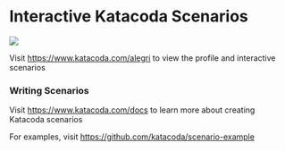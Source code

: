 # Interactive Katacoda Scenarios

[![](http://shields.katacoda.com/katacoda/alegri/count.svg)](https://www.katacoda.com/alegri "Get your profile on Katacoda.com")

Visit https://www.katacoda.com/alegri to view the profile and interactive scenarios

### Writing Scenarios
Visit https://www.katacoda.com/docs to learn more about creating Katacoda scenarios

For examples, visit https://github.com/katacoda/scenario-example
